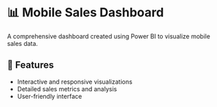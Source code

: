 # 📊 Mobile Sales Dashboard

A comprehensive dashboard created using Power BI to visualize mobile sales data.

## 🚀 Features

- Interactive and responsive visualizations
- Detailed sales metrics and analysis
- User-friendly interface
